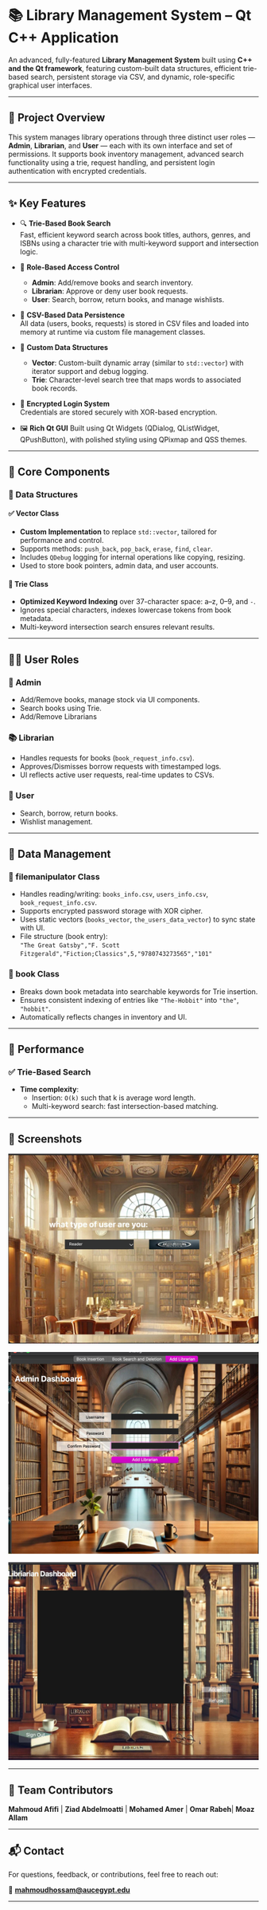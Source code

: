 # 📚 Library Management System – Qt C++ Application

An advanced, fully-featured **Library Management System** built using **C++ and the Qt framework**, featuring custom-built data structures, efficient trie-based search, persistent storage via CSV, and dynamic, role-specific graphical user interfaces.

---

## 🧠 Project Overview

This system manages library operations through three distinct user roles — **Admin**, **Librarian**, and **User** — each with its own interface and set of permissions. It supports book inventory management, advanced search functionality using a trie, request handling, and persistent login authentication with encrypted credentials.

---

## ✨ Key Features

- 🔍 **Trie-Based Book Search**  
  Fast, efficient keyword search across book titles, authors, genres, and ISBNs using a character trie with multi-keyword support and intersection logic.

- 👤 **Role-Based Access Control**
  - **Admin**: Add/remove books and search inventory.
  - **Librarian**: Approve or deny user book requests.
  - **User**: Search, borrow, return books, and manage wishlists.

- 💾 **CSV-Based Data Persistence**  
  All data (users, books, requests) is stored in CSV files and loaded into memory at runtime via custom file management classes.

- 🧰 **Custom Data Structures**
  - **Vector**: Custom-built dynamic array (similar to `std::vector`) with iterator support and debug logging.
  - **Trie**: Character-level search tree that maps words to associated book records.

- 🔐 **Encrypted Login System**  
  Credentials are stored securely with XOR-based encryption.

- 🖼️ **Rich Qt GUI**
  Built using Qt Widgets (QDialog, QListWidget, QPushButton), with polished styling using QPixmap and QSS themes.

---

## 🔧 Core Components

### 🧮 Data Structures

#### ✅ Vector Class
- **Custom Implementation** to replace `std::vector`, tailored for performance and control.
- Supports methods: `push_back`, `pop_back`, `erase`, `find`, `clear`.
- Includes `QDebug` logging for internal operations like copying, resizing.
- Used to store book pointers, admin data, and user accounts.

#### 🔡 Trie Class
- **Optimized Keyword Indexing** over 37-character space: a–z, 0–9, and `-`.
- Ignores special characters, indexes lowercase tokens from book metadata.
- Multi-keyword intersection search ensures relevant results.
---

## 🧑‍💼 User Roles

### 👑 Admin
- Add/Remove books, manage stock via UI components.
- Search books using Trie.
- Add/Remove Librarians

### 📚 Librarian
- Handles requests for books (`book_request_info.csv`).
- Approves/Dismisses borrow requests with timestamped logs.
- UI reflects active user requests, real-time updates to CSVs.

### 👤 User
- Search, borrow, return books.
- Wishlist management.
---

## 💾 Data Management

### 📂 filemanipulator Class
- Handles reading/writing: `books_info.csv`, `users_info.csv`, `book_request_info.csv`.
- Supports encrypted password storage with XOR cipher.
- Uses static vectors (`books_vector`, `the_users_data_vector`) to sync state with UI.
- File structure (book entry):  
  `"The Great Gatsby","F. Scott Fitzgerald","Fiction;Classics",5,"9780743273565","101"`

### 📖 book Class
- Breaks down book metadata into searchable keywords for Trie insertion.
- Ensures consistent indexing of entries like `"The-Hobbit"` into `"the"`, `"hobbit"`.
- Automatically reflects changes in inventory and UI.

---

## 🧪 Performance

### ✅ Trie-Based Search
- **Time complexity**:  
  - Insertion: `O(k)` such that k is average word length. 
  - Multi-keyword search: fast intersection-based matching.


---

## 📸 Screenshots

![Screenshot 1](1.jpg)  


![Screenshot 2](2.jpg)  


![Screenshot 3](3.jpg)  


---


## 👥 Team Contributors

**Mahmoud Afifi** | **Ziad Abdelmoatti**  |  **Mohamed Amer**  | **Omar Rabeh**| **Moaz Allam**     

---



## 📬 Contact

For questions, feedback, or contributions, feel free to reach out:

📧 **mahmoudhossam@aucegypt.edu**

---
